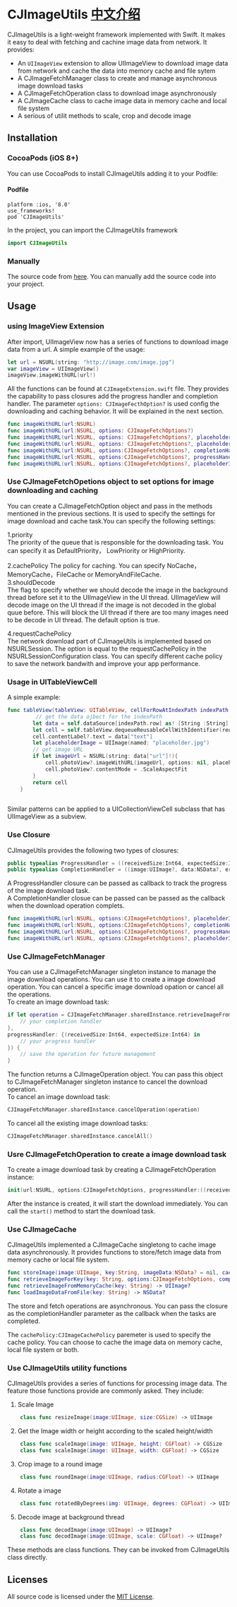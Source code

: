 CJImageUtils [中文介绍](Readme_cn.md)
=========
CJImageUtils is a light-weight framework implemented with Swift. It makes it easy to deal with fetching and cachine image data from network.  It provides:

- An `UIImageView` extension to allow UIImageView to download image data from network and cache the data into memory cache and file sytem
- A CJImageFetchManager class to create and manage asynchronous image download tasks
- A CJImageFetchOperation class to download image asynchronously
- A CJImageCache class to cache image data in memory cache and local file system
- A serious of utilit methods to scale, crop and decode image


Installation
------------

### CocoaPods (iOS 8+)
You can use CocoaPods to install CJImageUtils adding it to your Podfile:


#### Podfile
```
platform :ios, '8.0'
use_frameworks!
pod 'CJImageUtils'
```
In the project, you can import the CJImageUtils framework  

```swift
import CJImageUtils
```  

### Manually
The source code from [here](https://github.com/jie-cao/CJImageUtils). You can manually add the source code into your project.  

Usage
----------

### using ImageView Extension
After import, UIImageView now has a series of functions to download image data from a url. A simple example of the usage:   

```swift
let url = NSURL(string: "http://image.com/image.jpg")
var imageView = UIImageView()
imageView.imageWithURL(url!)
```
All the functions can be found at `CJImageExtension.swift` file. They provides the capability to pass closures add the progress handler and completion handler. The parameter `options: CJImageFecthOption?` is used config the downloading and caching behavior. It will be explained in the next section.

```swift
func imageWithURL(url:NSURL)
func imageWithURL(url:NSURL, options: CJImageFetchOptions?)
func imageWithURL(url:NSURL, options: CJImageFetchOptions?, placeholderImage:UIImage?)
func imageWithURL(url:NSURL, options: CJImageFetchOptions?, placeholderImage:UIImage?, progressHandler:ProgressHandler?)
func imageWithURL(url:NSURL, options:CJImageFetchOptions?, completionHandler:CompletionHandler?)
func imageWithURL(url:NSURL, options:CJImageFetchOptions?, progressHandler:ProgressHandler?, completionHandler:CompletionHandler?)
func imageWithURL(url:NSURL, options:CJImageFetchOptions?, placeholderImage:UIImage?, progressHandler:ProgressHandler?, completionHandler:CompletionHandler?)
```

### Use CJImageFetchOpetions object to set options for image downloading and caching
You can create a CJImageFetchOption object and pass in the methods mentioned in the previous sections. It is used to specify the settings for image download and cache task.You can specify the following settings:  
  
1.priority  
The priority of the queue that is responsible for the downloading task. You can specify it as DefaultPriority， LowPriority or HighPriority. 
  
2.cachePolicy
The policy for caching. You can specify NoCache，MemoryCache，FileCache or MemoryAndFileCache.    
3.shouldDecode  
The flag to specify whether we should decode the image in the background thread before set it to the UIImageView in the UI thread. UIImageView will decode image on the UI thread if the image is not decoded in the global quue before. This will block the UI thread if there are too many images need to be decode in UI thread. The default option is true.  

4.requestCachePolicy  
The network download part of CJImageUtils is implemented based on NSURLSession. The option is equal to the requestCachePolicy in the NSURLSessionConfiguration class. You can specify different cache policy to save the network bandwith and improve your app performance. 

### Usage in UITableViewCell
A simple example: 

```swift
func tableView(tableView: UITableView, cellForRowAtIndexPath indexPath: NSIndexPath) -> UITableViewCell {
		 // get the data ojbect for the indexPath
        let data = self.dataSource[indexPath.row] as! [String :String]        
        let cell = self.tableView.dequeueReusableCellWithIdentifier(reuseIdentifier, forIndexPath: indexPath) as! ImageTableViewCell
        cell.contentLabel?.text = data["text"]
        let placeholderImage = UIImage(named: "placeholder.jpg")
        // get image URL
        if let imageUrl = NSURL(string: data["url"]!){
            cell.photoView?.imageWithURL(imageUrl, options: nil, placeholderImage: placeholderImage)
            cell.photoView?.contentMode = .ScaleAspectFit
        }
        return cell
    }
    
```
Similar patterns can be applied to a UICollectionViewCell subclass that has UIImageView as a subview.  

### Use Closure
CJImageUtils provides the following two types of closures:

```swift
public typealias ProgressHandler = ((receivedSize:Int64, expectedSize:Int64)->Void)
public typealias CompletionHandler = ((image:UIImage?, data:NSData?, error:NSError?, finished:Bool)->Void)
```
A ProgressHandler closure can be passed as callback to track the progress of the image download task.   
A CompletionHandler closue can be passed can be passed as the callback when the download operation complets.  

```swift
func imageWithURL(url:NSURL, options:CJImageFetchOptions?, placeholderImage:UIImage?, progressHandler:ProgressHandler?)
func imageWithURL(url:NSURL, options:CJImageFetchOptions?, completionHandler:CompletionHandler?)
func imageWithURL(url:NSURL, options:CJImageFetchOptions?, progressHandler:ProgressHandler?, completionHandler:CompletionHandler?)
func imageWithURL(url:NSURL, options:CJImageFetchOptions?, placeholderImage:UIImage?, progressHandler:ProgressHandler?, completionHandler:CompletionHandler?)
```

### Use CJImageFetchManager
You can use a CJImageFetchManager singleton instance to manage the image download operations. You can use it to create a image download operation. You can cancel a specific image download opation or cancel all the operations.  
To create an image download task:  
```swift
if let operation = CJImageFetchManager.sharedInstance.retrieveImageFromUrl(url, options: options, completionHandler:{(image:UIImage?, data:NSData?, error:NSError?,finished:Bool) -> in
	// your completion handler
},
progressHandler: {(receivedSize:Int64, expectedSize:Int64) in
	// your progress handler
}) {
	// save the operation for future management
}
```

The function returns a CJImageOperation object. You can pass this object to CJImageFetchManager singleton instance to cancel the download operation.  
To cancel an image download task:  

```swift
CJImageFetchManager.sharedInstance.cancelOperation(operation)

```
To cancel all the existing image download tasks:  

```swift
CJImageFetchManager.sharedInstance.cancelAll()
```

### Usre CJImageFetchOperation to create a image download task
To create a image download task by creating a CJImageFetchOperation instance:
```swift
init(url:NSURL, options:CJImageFetchOptions, progressHandler:((receivedSize:Int64, expectedSize:Int64)->Void)?, completionHandler:((image:UIImage?, data:NSData?, error:NSError?, finished:Bool)->Void)?)
```
After the instance is created, it will start the download immediately. You can call the `start()` method to start the download task.

### Use CJImageCache
CJImageUtils implemented a CJImageCache singletong to cache image data asynchronously. It provides functions to store/fetch image data from memory cache or local file system.  

```swift
func storeImage(image:UIImage, key:String, imageData:NSData? = nil, cachePolicy:CJImageCachePolicy, completionHandler:(()-> Void)?)-> Void
func retrieveImageForKey(key: String, options:CJImageFetchOptions, completionHandler: ((UIImage?, CacheType!) -> Void)?) -> Void    
func retrieveImageFromMemoryCache(key: String) -> UIImage?
func loadImageDataFromFile(key: String) -> NSData?    

```
The store and fetch operations are asynchronous. You can pass the closure as the completionHandler parameter as the callback when the tasks are completed.

The ```cachePolicy:CJImageCachePolicy``` paremeter is used to specify the cache policy. You can choose to cache the image data on memory cache, local file system or both. 

### Use CJImageUtils utility functions
CJImageUtils provides a series of functions for processing image data. The feature those functions provide are commonly asked. They include:

1. Scale Image

```swift
    class func resizeImage(image:UIImage, size:CGSize) -> UIImage   
```

2. Get the Image width or height according to the scaled height/width  

```swift
    class func scaleImage(image: UIImage, height: CGFloat) -> CGSize
    class func scaleImage(image: UIImage, width: CGFloat) -> CGSize
```  
3. Crop image to a round image

```swift
    class func roundImage(image:UIImage, radius:CGFloat) -> UIImage
```  
4.  Rotate a image 

```swift
    class func rotatedByDegrees(img: UIImage, degrees: CGFloat) -> UIImage
```  
5. Decode image at background thread

```swift
    class func decodImage(image:UIImage) -> UIImage?
    class func decodImage(image:UIImage, scale: CGFloat) -> UIImage? 
```  
These methods are class functions. They can be invoked from CJImageUtils class directly.
## Licenses

All source code is licensed under the [MIT License](https://raw.github.com/rs/SDWebImage/master/LICENSE).